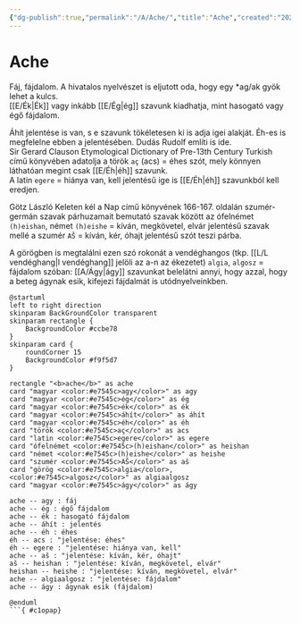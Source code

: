 ```yaml
---
{"dg-publish":true,"permalink":"/A/Ache/","title":"Ache","created":"2024-03-16T22:48","updated":"2024-11-21T16:30"}
---
```



# Ache

Fáj, fájdalom. A hivatalos nyelvészet is eljutott oda, hogy egy \*ag/ak gyök lehet a kulcs.   
[[E/Ék\|Ék]] vagy inkább [[E/Ég\|ég]] szavunk kiadhatja, mint hasogató vagy égő fájdalom.  

Áhít jelentése is van, s e szavunk tökéletesen ki is adja igei alakját. Éh-es is megfelelne ebben a jelentésében. Dudás Rudolf említi is ide.  
Sir Gerard Clauson Etymological Dictionary of Pre-13th Century Turkish című könyvében adatolja a török `aç` (acs) = éhes szót, mely könnyen láthatóan megint csak [[E/Éh\|éh]] szavunk.  
A latin `egere` = hiánya van, kell jelentésű ige is [[E/Éh\|éh]] szavunkból kell eredjen.  

Götz László Keleten kél a Nap című könyvének 166-167. oldalán szumér-germán szavak párhuzamait bemutató szavak között az ófelnémet `(h)eishan`, német `(h)eishe` = kíván, megkövetel, elvár jelentésű szavak mellé a szumér `AŠ` = kíván, kér, óhajt jelentésű szót teszi párba.  

A görögben is megtalálni ezen szó rokonát a vendéghangos (tkp. [[L/L vendéghang\|l vendéghang]] jelöli az a-n az ékezetet) `algia`, `algosz` = fájdalom szóban: [[A/Ágy\|ágy]] szavunkat belelátni annyi, hogy azzal, hogy a beteg ágynak esik, kifejezi fájdalmát is utódnyelveinkben.  

```plantuml-svg
@startuml
left to right direction
skinparam BackGroundColor transparent
skinparam rectangle {
    BackgroundColor #ccbe78
}
skinparam card {
    roundCorner 15
    BackgroundColor #f9f5d7
}

rectangle "<b>ache</b>" as ache
card "magyar <color:#e7545c>agy</color>" as agy
card "magyar <color:#e7545c>ég</color>" as ég
card "magyar <color:#e7545c>ék</color>" as ék
card "magyar <color:#e7545c>áhít</color>" as áhít
card "magyar <color:#e7545c>éh</color>" as éh
card "török <color:#e7545c>aç</color>" as acs
card "latin <color:#e7545c>egere</color>" as egere
card "ófelnémet <color:#e7545c>(h)eishan</color>" as heishan
card "német <color:#e7545c>(h)eishe</color>" as heishe
card "szumér <color:#e7545c>AŠ</color>" as aš
card "görög <color:#e7545c>algia</color>, <color:#e7545c>algosz</color>" as algiaalgosz
card "magyar <color:#e7545c>ágy</color>" as ágy

ache -- agy : fáj
ache -- ég : égő fájdalom
ache -- ék : hasogató fájdalom
ache -- áhít : jelentés
ache -- éh : éhes
éh -- acs : "jelentése: éhes"
éh -- egere : "jelentése: hiánya van, kell"
ache -- aš : "jelentése: kíván, kér, óhajt"
aš -- heishan : "jelentése: kíván, megkövetel, elvár"
heishan -- heishe : "jelentése: kíván, megkövetel, elvár"
ache -- algiaalgosz : "jelentése: fájdalom"
ache -- ágy : ágynak esik (fájdalom)

@enduml
```{ #c1opap}


  